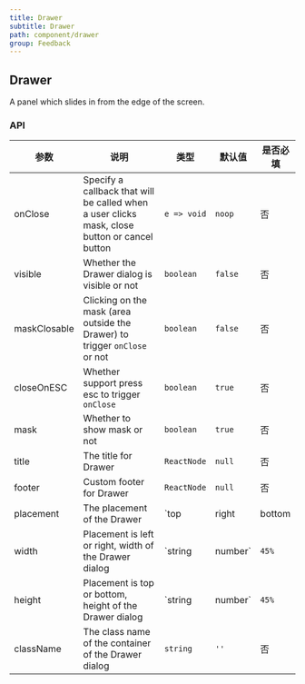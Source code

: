 ```yaml
---
title: Drawer
subtitle: Drawer
path: component/drawer
group: Feedback
---
```


## Drawer

A panel which slides in from the edge of the screen.

### API

| 参数         | 说明                                                                                          | 类型                          | 默认值  | 是否必填 |
| ------------ | --------------------------------------------------------------------------------------------- | ----------------------------- | ------- | -------- |
| onClose      | Specify a callback that will be called when a user clicks mask, close button or cancel button | `e => void`                   | `noop`  | 否       |
| visible      | Whether the Drawer dialog is visible or not                                                   | `boolean`                     | `false` | 否       |
| maskClosable | Clicking on the mask (area outside the Drawer) to trigger `onClose` or not                    | `boolean`                     | `false` | 否       |
| closeOnESC   | Whether support press esc to trigger `onClose`                                                | `boolean`                     | `true`  | 否       |
| mask         | Whether to show mask or not                                                                   | `boolean`                     | `true`  | 否       |
| title        | The title for Drawer                                                                          | `ReactNode`                   | `null`  | 否       |
| footer       | Custom footer for Drawer                                                                      | `ReactNode`                   | `null`  | 否       |
| placement    | The placement of the Drawer                                                                   | `top | right | bottom | left` | `right` | 否       |
| width        | Placement is left or right, width of the Drawer dialog                                        | `string | number`             | `45%`   | 否       |
| height       | Placement is top or bottom, height of the Drawer dialog                                       | `string | number`             | `45%`   | 否       |
| className    | The class name of the container of the Drawer dialog                                          | `string`                      | `''`    | 否       |
